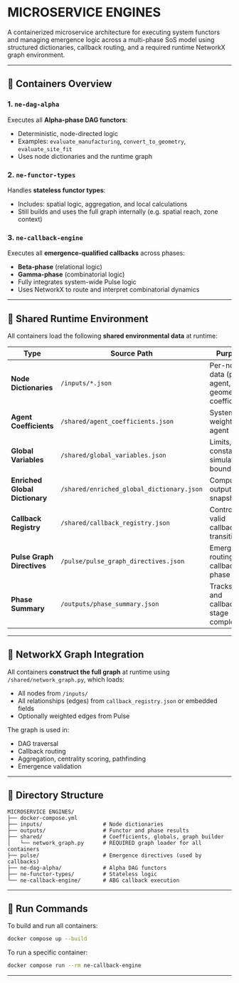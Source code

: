 # MICROSERVICE ENGINES

A containerized microservice architecture for executing system functors and managing emergence logic across a multi-phase SoS model using structured dictionaries, callback routing, and a required runtime NetworkX graph environment.

---

## 🧱 Containers Overview

### 1. `ne-dag-alpha`
Executes all **Alpha-phase DAG functors**:
- Deterministic, node-directed logic
- Examples: `evaluate_manufacturing`, `convert_to_geometry`, `evaluate_site_fit`
- Uses node dictionaries and the runtime graph

### 2. `ne-functor-types`
Handles **stateless functor types**:
- Includes: spatial logic, aggregation, and local calculations
- Still builds and uses the full graph internally (e.g. spatial reach, zone context)

### 3. `ne-callback-engine`
Executes all **emergence-qualified callbacks** across phases:
- **Beta-phase** (relational logic)
- **Gamma-phase** (combinatorial logic)
- Fully integrates system-wide Pulse logic
- Uses NetworkX to route and interpret combinatorial dynamics

---

## 🧠 Shared Runtime Environment

All containers load the following **shared environmental data** at runtime:

| Type                        | Source Path        | Purpose                                                  |
|-----------------------------|--------------------|----------------------------------------------------------|
| **Node Dictionaries**       | `/inputs/*.json`   | Per-node data (phase, agent, geometry, coefficients)     |
| **Agent Coefficients**      | `/shared/agent_coefficients.json` | System weights per agent            |
| **Global Variables**        | `/shared/global_variables.json`   | Limits, constants, simulation bounds |
| **Enriched Global Dictionary** | `/shared/enriched_global_dictionary.json` | Computed output snapshot       |
| **Callback Registry**       | `/shared/callback_registry.json` | Controls valid callback transitions |
| **Pulse Graph Directives**  | `/pulse/pulse_graph_directives.json` | Emergence routing for callback phase |
| **Phase Summary**           | `/outputs/phase_summary.json`     | Tracks DAG and callback stage completions |

---

## 🔁 NetworkX Graph Integration

All containers **construct the full graph** at runtime using `/shared/network_graph.py`, which loads:
- All nodes from `/inputs/`
- All relationships (edges) from `callback_registry.json` or embedded fields
- Optionally weighted edges from Pulse

The graph is used in:
- DAG traversal
- Callback routing
- Aggregation, centrality scoring, pathfinding
- Emergence validation

---

## 📂 Directory Structure

```
MICROSERVICE ENGINES/
├── docker-compose.yml
├── inputs/                   # Node dictionaries
├── outputs/                  # Functor and phase results
├── shared/                   # Coefficients, globals, graph builder
│   └── network_graph.py      # REQUIRED graph loader for all containers
├── pulse/                    # Emergence directives (used by callbacks)
├── ne-dag-alpha/             # Alpha DAG functors
├── ne-functor-types/         # Stateless logic
└── ne-callback-engine/       # ABG callback execution
```

---

## 🔧 Run Commands

To build and run all containers:
```bash
docker compose up --build
```

To run a specific container:
```bash
docker compose run --rm ne-callback-engine
```

---